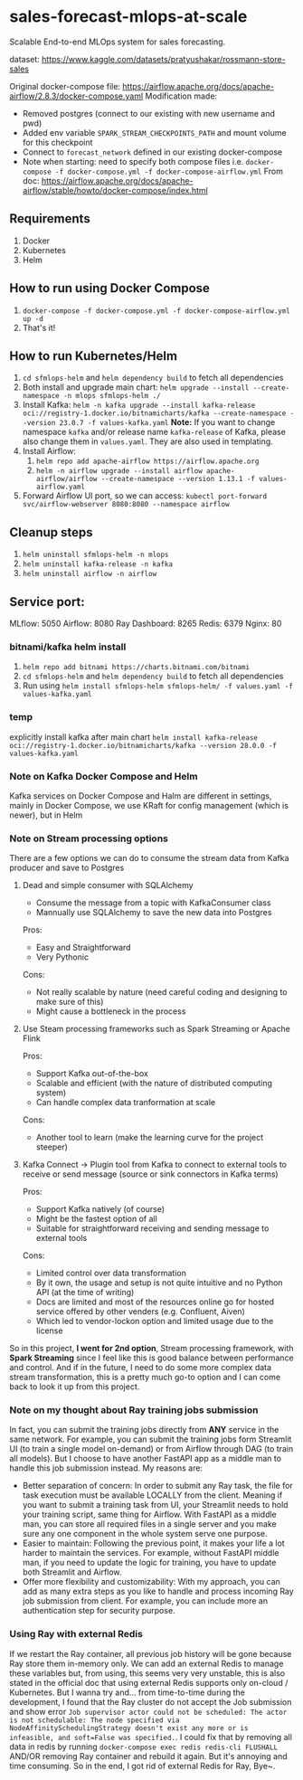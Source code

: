 # sales-forecast-mlops-at-scale

Scalable End-to-end MLOps system for sales forecasting.

dataset: https://www.kaggle.com/datasets/pratyushakar/rossmann-store-sales

Original docker-compose file: https://airflow.apache.org/docs/apache-airflow/2.8.3/docker-compose.yaml
Modification made:
- Removed postgres (connect to our existing with new username and pwd)
- Added env variable `SPARK_STREAM_CHECKPOINTS_PATH` and mount volume for this checkpoint
- Connect to `forecast_network` defined in our existing docker-compose
- Note when starting: need to specify both compose files i.e. `docker-compose -f docker-compose.yml -f docker-compose-airflow.yml`
From doc: https://airflow.apache.org/docs/apache-airflow/stable/howto/docker-compose/index.html

## Requirements
1. Docker
2. Kubernetes
3. Helm

## How to run using Docker Compose
1. `docker-compose -f docker-compose.yml -f docker-compose-airflow.yml up -d`
2. That's it!

## How to run Kubernetes/Helm
1. `cd sfmlops-helm` and `helm dependency build` to fetch all dependencies
2. Both install and upgrade main chart: `helm upgrade --install --create-namespace -n mlops sfmlops-helm ./`
3. Install Kafka: `helm -n kafka upgrade --install kafka-release oci://registry-1.docker.io/bitnamicharts/kafka --create-namespace --version 23.0.7 -f values-kafka.yaml`
**Note:** If you want to change namespace `kafka` and/or release name `kafka-release` of Kafka, please also change them in `values.yaml`. They are also used in templating.
4. Install Airflow:
   1. `helm repo add apache-airflow https://airflow.apache.org`
   2. `helm -n airflow upgrade --install airflow apache-airflow/airflow --create-namespace --version 1.13.1 -f values-airflow.yaml`
5. Forward Airflow UI port, so we can access: `kubectl port-forward svc/airflow-webserver 8080:8080 --namespace airflow`

## Cleanup steps
1. `helm uninstall sfmlops-helm -n mlops`
2. `helm uninstall kafka-release -n kafka`
3. `helm uninstall airflow -n airflow`

## Service port:
MLflow: 5050
Airflow: 8080
Ray Dashboard: 8265
Redis: 6379
Nginx: 80

### bitnami/kafka helm install
1. `helm repo add bitnami https://charts.bitnami.com/bitnami`
2. `cd sfmlops-helm` and `helm dependency build` to fetch all dependencies
3. Run using `helm install sfmlops-helm sfmlops-helm/ -f values.yaml -f values-kafka.yaml`

### temp
explicitly install kafka after main chart
`helm install kafka-release oci://registry-1.docker.io/bitnamicharts/kafka --version 28.0.0 -f values-kafka.yaml`

### Note on Kafka Docker Compose and Helm
Kafka services on Docker Compose and Halm are different in settings, mainly in Docker Compose, we use KRaft for config management (which is newer), but in Helm

### Note on Stream processing options
There are a few options we can do to consume the stream data from Kafka producer and save to Postgres
1. Dead and simple consumer with SQLAlchemy
    - Consume the message from a topic with KafkaConsumer class
    - Mannually use SQLAlchemy to save the new data into Postgres

    Pros:
    - Easy and Straightforward
    - Very Pythonic

    Cons:
    - Not really scalable by nature (need careful coding and designing to make sure of this)
    - Might cause a bottleneck in the process
2. Use Steam processing frameworks such as Spark Streaming or Apache Flink

    Pros:
    - Support Kafka out-of-the-box
    - Scalable and efficient (with the nature of distributed computing system)
    - Can handle complex data tranformation at scale

    Cons:
    - Another tool to learn (make the learning curve for the project steeper)
3. Kafka Connect -> Plugin tool from Kafka to connect to external tools to receive or send message (source or sink connectors in Kafka terms)

    Pros:
    - Support Kafka natively (of course)
    - Might be the fastest option of all
    - Suitable for straightforward receiving and sending message to external tools

    Cons:
    - Limited control over data transformation
    - By it own, the usage and setup is not quite intuitive and no Python API (at the time of writing)
    - Docs are limited and most of the resources online go for hosted service offered by other venders (e.g. Confluent, Aiven)
    - Which led to vendor-lockon option and limited usage due to the license

So in this project, **I went for 2nd option**, Stream processing framework, with **Spark Streaming** since I feel like this is good balance between performance and control. And if in the future, I need to do some more complex data stream transformation, this is a pretty much go-to option and I can come back to look it up from this project.

### Note on my thought about Ray training jobs submission
In fact, you can submit the training jobs directly from **ANY** service in the same network. For example, you can submit the training jobs form Streamlit UI (to train a single model on-demand) or from Airflow through DAG (to train all models). But I choose to have another FastAPI app as a middle man to handle this job submission instead. My reasons are:
- Better separation of concern: In order to submit any Ray task, the file for task execution must be available LOCALLY from the client. Meaning if you want to submit a training task from UI, your Streamlit needs to hold your training script, same thing for Airflow. With FastAPI as a middle man, you can store all required files in a single server and you make sure any one component in the whole system serve one purpose.
- Easier to maintain: Following the previous point, it makes your life a lot harder to maintain the services. For example, without FastAPI middle man, if you need to update the logic for training, you have to update both Streamlit and Airflow.
- Offer more flexibility and customizability: With my approach, you can add as many extra steps as you like to handle and process incoming Ray job submission from client. For example, you can include more an authentication step for security purpose.


### Using Ray with external Redis
If we restart the Ray container, all previous job history will be gone because Ray store them in-memory only. We can add an external Redis to manage these variables but, from using, this seems very very unstable, this is also stated in the official doc that using external Redis supports only on-cloud / Kubernetes. But I wanna try and... from time-to-time during the development, I found that the Ray cluster do not accept the Job submission and show error `Job supervisor actor could not be scheduled: The actor is not schedulable: The node specified via NodeAffinitySchedulingStrategy doesn't exist any more or is infeasible, and soft=False was specified.`. I could fix that by removing all data in redis by running `docker-compose exec redis redis-cli FLUSHALL` AND/OR removing Ray container and rebuild it again. But it's annoying and time consuming. So in the end, I got rid of external Redis for Ray, Bye~.
